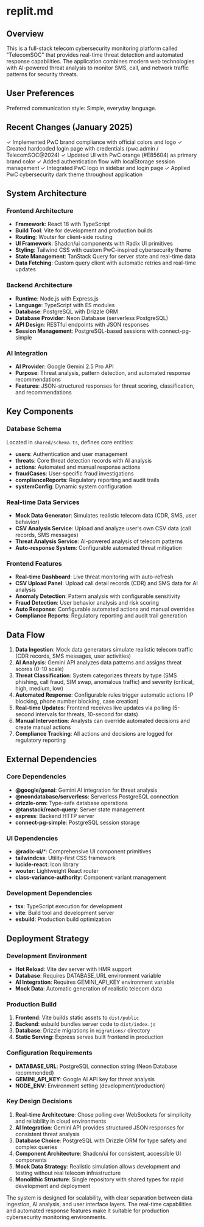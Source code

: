 # replit.md

## Overview

This is a full-stack telecom cybersecurity monitoring platform called "TelecomSOC" that provides real-time threat detection and automated response capabilities. The application combines modern web technologies with AI-powered threat analysis to monitor SMS, call, and network traffic patterns for security threats.

## User Preferences

Preferred communication style: Simple, everyday language.

## Recent Changes (January 2025)

✓ Implemented PwC brand compliance with official colors and logo
✓ Created hardcoded login page with credentials (pwc.admin / TelecomSOC@2024)
✓ Updated UI with PwC orange (#E85604) as primary brand color
✓ Added authentication flow with localStorage session management
✓ Integrated PwC logo in sidebar and login page
✓ Applied PwC cybersecurity dark theme throughout application

## System Architecture

### Frontend Architecture
- **Framework**: React 18 with TypeScript
- **Build Tool**: Vite for development and production builds
- **Routing**: Wouter for client-side routing
- **UI Framework**: Shadcn/ui components with Radix UI primitives
- **Styling**: Tailwind CSS with custom PwC-inspired cybersecurity theme
- **State Management**: TanStack Query for server state and real-time data
- **Data Fetching**: Custom query client with automatic retries and real-time updates

### Backend Architecture
- **Runtime**: Node.js with Express.js
- **Language**: TypeScript with ES modules
- **Database**: PostgreSQL with Drizzle ORM
- **Database Provider**: Neon Database (serverless PostgreSQL)
- **API Design**: RESTful endpoints with JSON responses
- **Session Management**: PostgreSQL-based sessions with connect-pg-simple

### AI Integration
- **AI Provider**: Google Gemini 2.5 Pro API
- **Purpose**: Threat analysis, pattern detection, and automated response recommendations
- **Features**: JSON-structured responses for threat scoring, classification, and recommendations

## Key Components

### Database Schema
Located in `shared/schema.ts`, defines core entities:
- **users**: Authentication and user management
- **threats**: Core threat detection records with AI analysis
- **actions**: Automated and manual response actions
- **fraudCases**: User-specific fraud investigations
- **complianceReports**: Regulatory reporting and audit trails
- **systemConfig**: Dynamic system configuration

### Real-time Data Services
- **Mock Data Generator**: Simulates realistic telecom data (CDR, SMS, user behavior)
- **CSV Analysis Service**: Upload and analyze user's own CSV data (call records, SMS messages)
- **Threat Analysis Service**: AI-powered analysis of telecom patterns
- **Auto-response System**: Configurable automated threat mitigation

### Frontend Features
- **Real-time Dashboard**: Live threat monitoring with auto-refresh
- **CSV Upload Panel**: Upload call detail records (CDR) and SMS data for AI analysis
- **Anomaly Detection**: Pattern analysis with configurable sensitivity
- **Fraud Detection**: User behavior analysis and risk scoring
- **Auto Response**: Configurable automated actions and manual overrides
- **Compliance Reports**: Regulatory reporting and audit trail generation

## Data Flow

1. **Data Ingestion**: Mock data generators simulate realistic telecom traffic (CDR records, SMS messages, user activities)
2. **AI Analysis**: Gemini API analyzes data patterns and assigns threat scores (0-10 scale)
3. **Threat Classification**: System categorizes threats by type (SMS phishing, call fraud, SIM swap, anomalous traffic) and severity (critical, high, medium, low)
4. **Automated Response**: Configurable rules trigger automatic actions (IP blocking, phone number blocking, case creation)
5. **Real-time Updates**: Frontend receives live updates via polling (5-second intervals for threats, 10-second for stats)
6. **Manual Intervention**: Analysts can override automated decisions and create manual actions
7. **Compliance Tracking**: All actions and decisions are logged for regulatory reporting

## External Dependencies

### Core Dependencies
- **@google/genai**: Gemini AI integration for threat analysis
- **@neondatabase/serverless**: Serverless PostgreSQL connection
- **drizzle-orm**: Type-safe database operations
- **@tanstack/react-query**: Server state management
- **express**: Backend HTTP server
- **connect-pg-simple**: PostgreSQL session storage

### UI Dependencies
- **@radix-ui/***: Comprehensive UI component primitives
- **tailwindcss**: Utility-first CSS framework
- **lucide-react**: Icon library
- **wouter**: Lightweight React router
- **class-variance-authority**: Component variant management

### Development Dependencies
- **tsx**: TypeScript execution for development
- **vite**: Build tool and development server
- **esbuild**: Production build optimization

## Deployment Strategy

### Development Environment
- **Hot Reload**: Vite dev server with HMR support
- **Database**: Requires DATABASE_URL environment variable
- **AI Integration**: Requires GEMINI_API_KEY environment variable
- **Mock Data**: Automatic generation of realistic telecom data

### Production Build
1. **Frontend**: Vite builds static assets to `dist/public`
2. **Backend**: esbuild bundles server code to `dist/index.js`
3. **Database**: Drizzle migrations in `migrations/` directory
4. **Static Serving**: Express serves built frontend in production

### Configuration Requirements
- **DATABASE_URL**: PostgreSQL connection string (Neon Database recommended)
- **GEMINI_API_KEY**: Google AI API key for threat analysis
- **NODE_ENV**: Environment setting (development/production)

### Key Design Decisions

1. **Real-time Architecture**: Chose polling over WebSockets for simplicity and reliability in cloud environments
2. **AI Integration**: Gemini API provides structured JSON responses for consistent threat analysis
3. **Database Choice**: PostgreSQL with Drizzle ORM for type safety and complex queries
4. **Component Architecture**: Shadcn/ui for consistent, accessible UI components
5. **Mock Data Strategy**: Realistic simulation allows development and testing without real telecom infrastructure
6. **Monolithic Structure**: Single repository with shared types for rapid development and deployment

The system is designed for scalability, with clear separation between data ingestion, AI analysis, and user interface layers. The real-time capabilities and automated response features make it suitable for production cybersecurity monitoring environments.